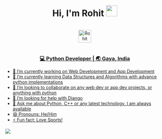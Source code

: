 <div align="center">
 <h1> Hi, I'm Rohit <img src="https://media.giphy.com/media/hvRJCLFzcasrR4ia7z/giphy.gif" width="35px"></h1>
</div>

<br>

<div align="center">
 <a href="https://linkedin.com/in/rohit-kumar8" target="_blank">
   <img align="center" alt="Rohit Kumar | Linkedin " width="40px" src="http://www.prepare1.com/wp-content/uploads/2014/04/linkedin-logo-high-res-1254-1024x1024.jpg"</a>

 </div>

<br>

<div align="center">
<h3>💻 Python Developer | 🌏 Gaya, India </h3>
</div>

- 🔭 I’m currently working on Web Development and App Development
- 🌱 I’m currently learning Data Structures and Algorithms with advance python implementations
- 👯 I’m looking to collaborate on any web dev or app dev projects, or anything with python
- 🤔 I’m looking for help with Django
- 💬 Ask me about Python, C++ or any latest technology, I am always available
- 😄 Pronouns: He/Him
- ⚡ Fun fact: Love Sports!

<img src="https://github-readme-stats.vercel.app/api?username=Rohit-83&&show_icons=true&title_color=ffffff&icon_color=bb2acf&text_color=daf7dc&bg_color=151515">
